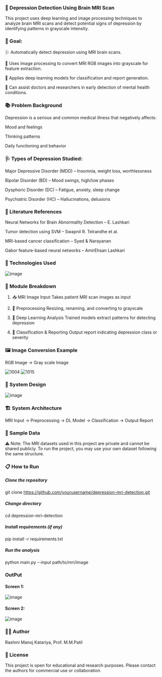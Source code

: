 ### 🧠 Depression Detection Using Brain MRI Scan
This project uses deep learning and image processing techniques to analyze brain MRI scans and detect potential signs of depression by identifying patterns in grayscale intensity.

### 🎯 Goal: 
🩺 Automatically detect depression using MRI brain scans.

🧠 Uses image processing to convert MRI RGB images into grayscale for feature extraction.

🤖 Applies deep learning models for classification and report generation.

🏥 Can assist doctors and researchers in early detection of mental health conditions.

### 📚 Problem Background
Depression is a serious and common medical illness that negatively affects:

Mood and feelings

Thinking patterns

Daily functioning and behavior

### 🩺 Types of Depression Studied:
Major Depressive Disorder (MDD) – Insomnia, weight loss, worthlessness

Bipolar Disorder (BD) – Mood swings, high/low phases

Dysphoric Disorder (DC) – Fatigue, anxiety, sleep change

Psychiatric Disorder (HC) – Hallucinations, delusions

### 🧪 Literature References
Neural Networks for Brain Abnormality Detection – E. Lashkari

Tumor detection using SVM – Swapnil R. Telrandhe et al.

MRI-based cancer classification – Syed & Narayanan

Gabor feature-based neural networks – AmirEhsan Lashkari

### 🧬 Technologies Used
![image](https://github.com/user-attachments/assets/eae0b432-1a99-474d-afc5-386401d683fb)

### 🧰 Module Breakdown
1. 📥 MRI Image Input
Takes patient MRI scan images as input

2. 🔧 Preprocessing
Resizing, renaming, and converting to grayscale

3. 🧠 Deep Learning Analysis
Trained models extract patterns for detecting depression

4. 📄 Classification & Reporting
Output report indicating depression class or severity

### 🖼️ Image Conversion Example

RGB Image -> Gray scale Image

![1004](https://github.com/user-attachments/assets/ef15a66d-3dbe-4717-aa93-6dc72686e930)  ![1015](https://github.com/user-attachments/assets/b2957184-3333-41c6-999a-76c8fc4aa5a9)


### 📌 System Design
![image](https://github.com/user-attachments/assets/680f66d5-f9c5-4631-a4cb-ec691e85aadb)


### 🏗️ System Architecture
MRI Input → Preprocessing → DL Model → Classification → Output Report

### 🧪 Sample Data
⚠️ Note: The MRI datasets used in this project are private and cannot be shared publicly.
To run the project, you may use your own dataset following the same structure.

### 📋 How to Run
##### Clone the repository

git clone https://github.com/yourusername/depression-mri-detection.git

##### Change directory

cd depression-mri-detection

##### Install requirements (if any)

pip install -r requirements.txt

##### Run the analysis

python main.py --input path/to/mri/image

### OutPut

#### Screen 1:

![image](https://github.com/user-attachments/assets/34e86bbd-cc92-4275-b13e-2e2ebedc1afb)

#### Screen 2:

![image](https://github.com/user-attachments/assets/58353ffd-ce3c-4383-abd7-7c56758a7891)


### 👩‍💻 Author
Rashmi Manoj Katariya, Prof. M.M.Patil

### 📄 License
This project is open for educational and research purposes. Please contact the authors for commercial use or collaboration.
